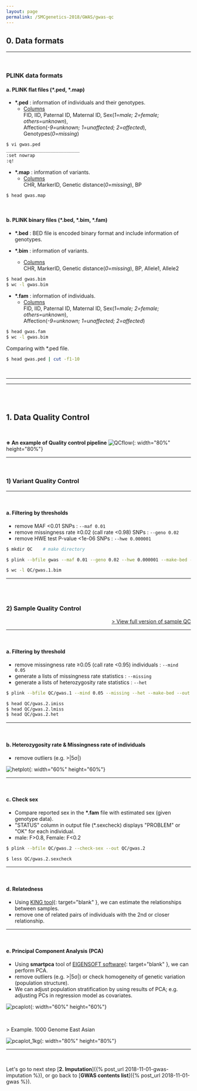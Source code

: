```yaml
---
layout: page
permalink: /SMCgenetics-2018/GWAS/gwas-qc
---
```


## **0. Data formats**

---
<br>

### **PLINK data formats**

#### a. PLINK flat files (\*.ped, \*.map)

- **\*.ped** : information of individuals and their genotypes.
	+ <U>Columns</U>  
	FID, IID, Paternal ID, Maternal ID, Sex(*1=male; 2=female; others=unknown*),  
	Affection(*-9=unknown; 1=unaffected; 2=affected*), Genotypes(*0=missing*)
```bash
$ vi gwas.ped
____________________________
:set nowrap
:q!
```

- **\*.map** : information of variants.
	+ <U>Columns</U>  
	CHR, MarkerID, Genetic distance(*0=missing*), BP
```bash
$ head gwas.map
```

<br>

#### b. PLINK binary files (\*.bed, \*.bim, \*.fam)

- **\*.bed** : BED file is encoded binary format and include information of genotypes.

- **\*.bim** : information of variants.
	+ <U>Columns</U>  
	CHR, MarkerID, Genetic distance(*0=missing*), BP, Allele1, Allele2
```bash
$ head gwas.bim
$ wc -l gwas.bim
```

- **\*.fam** : information of individuals.
	+ <U>Columns</U>  
	FID, IID, Paternal ID, Maternal ID, Sex(*1=male; 2=female; others=unknown*),  
	Affection(*-9=unknown; 1=unaffected; 2=affected*)
```bash
$ head gwas.fam
$ wc -l gwas.bim
```
Comparing with \*.ped file.
```bash
$ head gwas.ped | cut -f1-10
```

<br>

---
---
<br>
<br>

## **1. Data Quality Control**

<br>

**※ An example of Quality control pipeline**
![QCflow](/assets/images/GWAS/QC_flow.png){: width="80%" height="80%"}


---
<br>

### **1) Variant Quality Control**

---
<br>

#### a. Filtering by thresholds
- remove MAF <0.01 SNPs :  ```--maf 0.01```
- remove missingness rate ≥0.02 (call rate <0.98) SNPs :  ```--geno 0.02```
- remove HWE test P-value <1e-06 SNPs :  ```--hwe 0.000001```

```bash
$ mkdir QC    # make directory
```
```bash
$ plink --bfile gwas --maf 0.01 --geno 0.02 --hwe 0.000001 --make-bed --out QC/gwas.1
```
```bash
$ wc -l QC/gwas.1.bim
```

---
<br>
<br>

### **2) Sample Quality Control**
<div style="text-align: right"><a class="page-link" href="{% post_url 2018-11-01-gwas-qc %}-sampleqc" target="_blank">> View full version of sample QC</a></div>

---
<br>

#### a. Filtering by threshold
- remove missingness rate ≥0.05 (call rate <0.95) individuals :  ```--mind 0.05```
- generate a lists of missingness rate statistics :  ```--missing```
- generate a lists of heterozygosity rate statistics :  ```--het```

```bash
$ plink --bfile QC/gwas.1 --mind 0.05 --missing --het --make-bed --out QC/gwas.2
```

```bash
$ head QC/gwas.2.imiss
$ head QC/gwas.2.lmiss
$ head QC/gwas.2.het
```

---
<br>

#### b. Heterozygosity rate & Missingness rate of individuals

- remove outliers (e.g. >\|5σ\|)

![hetplot](/assets/images/GWAS/gwas.2.het.png){: width="60%" height="60%"}

---
<br>

#### c. Check sex

- Compare reported sex in the **\*.fam** file with estimated sex (given genotype data).
- "STATUS" column in output file (\*.sexcheck) displays "PROBLEM" or "OK" for each individual.
- male: F>0.8, Female: F<0.2

```bash
$ plink --bfile QC/gwas.2 --check-sex --out QC/gwas.2
```

```bash
$ less QC/gwas.2.sexcheck
```

---
<br>

#### d. Relatedness

- Using [KING tool](http://people.virginia.edu/~wc9c/KING/){: target="blank" }, we can estimate the relationships between samples.
- remove one of related pairs of individuals with the 2nd or closer relationship.

---
<br>

#### e. Principal Component Analysis (PCA)

- Using **smartpca** tool of [EIGENSOFT software](https://www.hsph.harvard.edu/alkes-price/software/){: target="blank" }, we can perform PCA.
- remove outliers (e.g. >\|5σ\|) or check homogeneity of genetic variation (population structure).
- We can adjust population stratification by using results of PCA; e.g. adjusting PCs in regression model as covariates.

![pcaplot](/assets/images/GWAS/gwas.pca.png){: width="60%" height="60%"}

<br>

\> Example. 1000 Genome East Asian

![pcaplot_1kg](/assets/images/GWAS/1kG.pca.EAS.12.png){: width="80%" height="80%"}

---
<br>

Let's go to next step [**2. Imputation**]({% post_url 2018-11-01-gwas-imputation %}),
or go back to [**GWAS contents list**]({% post_url 2018-11-01-gwas %}).
